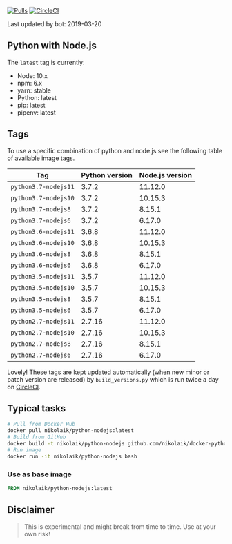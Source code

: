 [![Pulls](https://img.shields.io/docker/pulls/nikolaik/python-nodejs.svg?style=flat-square)](https://hub.docker.com/r/nikolaik/python-nodejs/)
[![CircleCI](https://img.shields.io/circleci/project/github/nikolaik/docker-python-nodejs.svg?style=flat-square)](https://circleci.com/gh/nikolaik/docker-python-nodejs)

Last updated by bot: 2019-03-20

## Python with Node.js
The `latest` tag is currently:

- Node: 10.x
- npm: 6.x
- yarn: stable
- Python: latest
- pip: latest
- pipenv: latest

## Tags
To use a specific combination of python and node.js see the following table of available image tags.

Tag | Python version | Node.js version
--- | --- | ---
`python3.7-nodejs11` | 3.7.2 | 11.12.0
`python3.7-nodejs10` | 3.7.2 | 10.15.3
`python3.7-nodejs8` | 3.7.2 | 8.15.1
`python3.7-nodejs6` | 3.7.2 | 6.17.0
`python3.6-nodejs11` | 3.6.8 | 11.12.0
`python3.6-nodejs10` | 3.6.8 | 10.15.3
`python3.6-nodejs8` | 3.6.8 | 8.15.1
`python3.6-nodejs6` | 3.6.8 | 6.17.0
`python3.5-nodejs11` | 3.5.7 | 11.12.0
`python3.5-nodejs10` | 3.5.7 | 10.15.3
`python3.5-nodejs8` | 3.5.7 | 8.15.1
`python3.5-nodejs6` | 3.5.7 | 6.17.0
`python2.7-nodejs11` | 2.7.16 | 11.12.0
`python2.7-nodejs10` | 2.7.16 | 10.15.3
`python2.7-nodejs8` | 2.7.16 | 8.15.1
`python2.7-nodejs6` | 2.7.16 | 6.17.0

Lovely! These tags are kept updated automatically (when new minor or patch version are released) by `build_versions.py` which is run twice a day on [CircleCI](https://circleci.com/gh/nikolaik/docker-python-nodejs).

## Typical tasks
```bash
# Pull from Docker Hub
docker pull nikolaik/python-nodejs:latest
# Build from GitHub
docker build -t nikolaik/python-nodejs github.com/nikolaik/docker-python-nodejs
# Run image
docker run -it nikolaik/python-nodejs bash
```

### Use as base image
```Dockerfile
FROM nikolaik/python-nodejs:latest
```

## Disclaimer
> This is experimental and might break from time to time. Use at your own risk!
